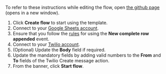 To refer to these instructions while editing the flow, open [the github page](https://github.com/ot4i/app-connect-templates/blob/main/resources/markdown/Send%20me%20a%20Twilio%20SMS%20when%20a%20new%20row%20is%20added%20in%20Google%20Sheets_instructions.md) (opens in a new window).

1. Click **Create flow** to start using the template.
1. Connect to your [Google Sheets account](http://ibm.biz/aasgsheets).
1. Ensure that you follow the [rules](http://ibm.biz/aasgsheets#new_row) for using the **New complete row appended** event.
1. Connect to your [Twilio account](http://ibm.biz/aastwilio).
1. (Optional) Update the **Body** field if required.
1. Update the mandatory fields by adding valid numbers to the **From** and **To** fields of the Twilio Create message action.
1. From the banner, click **Start flow**.
